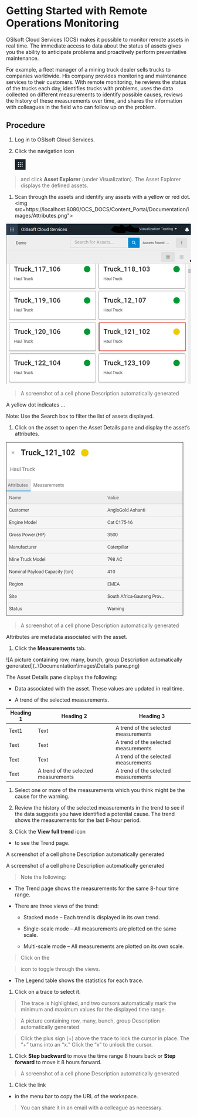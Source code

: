 Getting Started with Remote Operations Monitoring
=================================================

OSIsoft Cloud Services (OCS) makes it possible to monitor remote assets in real
time. The immediate access to data about the status of assets gives you the
ability to anticipate problems and proactively perform preventative maintenance.

For example, a fleet manager of a mining truck dealer sells trucks to companies
worldwide. His company provides monitoring and maintenance services to their
customers. With remote monitoring, he reviews the status of the trucks each day,
identifies trucks with problems, uses the data collected on different
measurements to identify possible causes, reviews the history of these
measurements over time, and shares the information with colleagues in the field
who can follow up on the problem.

Procedure
---------

1.  Log in to OSIsoft Cloud Services.

2.  Click the navigation icon

    ![](..\Documentation\images\icon_navigation_bigger.png)

>   and click **Asset Explorer** (under Visualization). The Asset Explorer
>   displays the defined assets.

1.  Scan through the assets and identify any assets with a yellow or red dot.
    <img src=https://localhost:8080/OCS_DOCS/Content_Portal/Documentation/images/Attributes.png">

![](..\Documentation\images\Assets.png)

>   A screenshot of a cell phone Description automatically generated

A yellow dot indicates ...

Note: Use the Search box to filter the list of assets displayed.

1.  Click on the asset to open the Asset Details pane and display the asset’s
    attributes.

![](..\Documentation\images\Attributes.png)

>   A screenshot of a cell phone Description automatically generated

Attributes are metadata associated with the asset.

1.  Click the **Measurements** tab.

![A picture containing row, many, bunch, group Description automatically generated](..\Documentation\images\Details pane.png)

The Asset Details pane displays the following:

-   Data associated with the asset. These values are updated in real time.

-   A trend of the selected measurements.

| Heading 1 | Heading 2                            | Heading 3                            |
|-----------|--------------------------------------|--------------------------------------|
| Text1     | Text                                 | A trend of the selected measurements |
| Text      | Text                                 | A trend of the selected measurements |
| Text      | Text                                 | A trend of the selected measurements |
| Text      | A trend of the selected measurements | A trend of the selected measurements |

1.  Select one or more of the measurements which you think might be the cause
    for the warning.

2.  Review the history of the selected measurements in the trend to see if the
    data suggests you have identified a potential cause. The trend shows the
    measurements for the last 8-hour period.

3.  Click the **View full trend** icon

-   to see the Trend page.

A screenshot of a cell phone Description automatically generated

A screenshot of a cell phone Description automatically generated

>   Note the following:

-   The Trend page shows the measurements for the same 8-hour time range.

-   There are three views of the trend:

    -   Stacked mode – Each trend is displayed in its own trend.

    -   Single-scale mode – All measurements are plotted on the same scale.

    -   Multi-scale mode – All measurements are plotted on its own scale.

>   Click on the

>   icon to toggle through the views.

-   The Legend table shows the statistics for each trace.

1.  Click on a trace to select it.

>   The trace is highlighted, and two cursors automatically mark the minimum and
>   maximum values for the displayed time range.

>   A picture containing row, many, bunch, group Description automatically
>   generated

>   Click the plus sign (+) above the trace to lock the cursor in place. The “+”
>   turns into an “x.” Click the “x” to unlock the cursor.

1.  Click **Step backward** to move the time range 8 hours back or **Step
    forward** to move it 8 hours forward.

>   A screenshot of a cell phone Description automatically generated

1.  Click the link

-   in the menu bar to copy the URL of the workspace.

>   You can share it in an email with a colleague as necessary.
